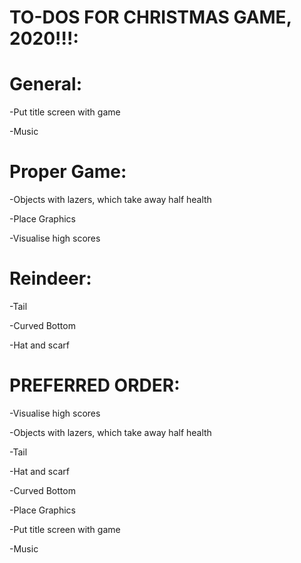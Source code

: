 # TO-DOS FOR CHRISTMAS GAME, 2020!!!:
# General:
  -Put title screen with game
  
  
  -Music


# Proper Game:
  -Objects with lazers, which take away half health
  
  -Place Graphics
  
  -Visualise high scores
  

# Reindeer:
  -Tail
  
  -Curved Bottom
  
  -Hat and scarf





# PREFERRED ORDER:
  -Visualise high scores

  -Objects with lazers, which take away half health
  
  -Tail
  
  -Hat and scarf
  
  -Curved Bottom
  
  -Place Graphics

  -Put title screen with game
  
  -Music
  
